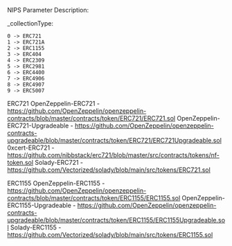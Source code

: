 NIPS Parameter Description:

_collectionType:

    0 -> ERC721
    1 -> ERC721A
    2 -> ERC1155
    3 -> ERC404
    4 -> ERC2309
    5 -> ERC2981
    6 -> ERC4400
    7 -> ERC4906
    8 -> ERC4907
    9 -> ERC5007
    
ERC721
OpenZeppelin-ERC721 - https://github.com/OpenZeppelin/openzeppelin-contracts/blob/master/contracts/token/ERC721/ERC721.sol
OpenZeppelin-ERC721-Upgradeable - https://github.com/OpenZeppelin/openzeppelin-contracts-upgradeable/blob/master/contracts/token/ERC721/ERC721Upgradeable.sol
0xcert-ERC721 - https://github.com/nibbstack/erc721/blob/master/src/contracts/tokens/nf-token.sol
Solady-ERC721 - https://github.com/Vectorized/solady/blob/main/src/tokens/ERC721.sol

ERC1155
OpenZeppelin-ERC1155 - https://github.com/OpenZeppelin/openzeppelin-contracts/blob/master/contracts/token/ERC1155/ERC1155.sol
OpenZeppelin-ERC1155-Upgradeable - https://github.com/OpenZeppelin/openzeppelin-contracts-upgradeable/blob/master/contracts/token/ERC1155/ERC1155Upgradeable.sol
Solady-ERC1155 - https://github.com/Vectorized/solady/blob/main/src/tokens/ERC1155.sol